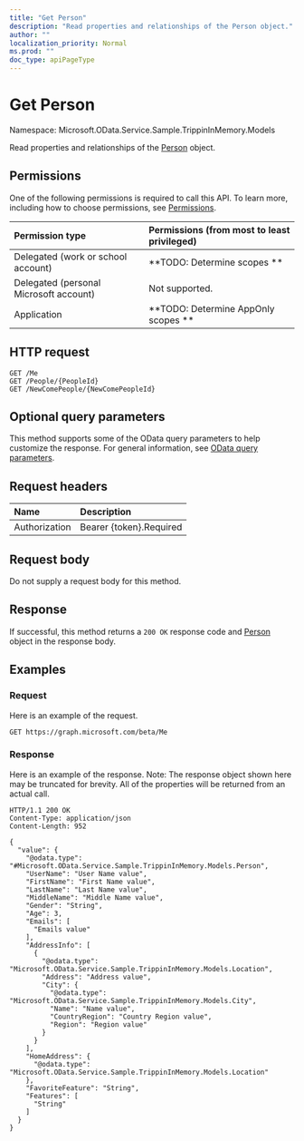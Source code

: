 ```yaml
---
title: "Get Person"
description: "Read properties and relationships of the Person object."
author: ""
localization_priority: Normal
ms.prod: ""
doc_type: apiPageType
---
```


# Get Person

Namespace: Microsoft.OData.Service.Sample.TrippinInMemory.Models

Read properties and relationships of the [Person](../resources/microsoft.odata.service.sample.trippininmemory.models-person.md) object.

## Permissions
One of the following permissions is required to call this API. To learn more, including how to choose permissions, see [Permissions](/concepts/permissions-reference.md).

|Permission type|Permissions (from most to least privileged)|
|:---|:---|
|Delegated (work or school account)|**TODO: Determine scopes **|
|Delegated (personal Microsoft account)|Not supported.|
|Application|**TODO: Determine AppOnly scopes **|

## HTTP request
<!-- {
  "blockType": "ignored"
}
-->
``` http
GET /Me
GET /People/{PeopleId}
GET /NewComePeople/{NewComePeopleId}
```

## Optional query parameters
This method supports some of the OData query parameters to help customize the response. For general information, see [OData query parameters](/graph/query-parameters).

## Request headers
|Name|Description|
|:---|:---|
|Authorization|Bearer {token}.Required|

## Request body
Do not supply a request body for this method.

## Response
If successful, this method returns a `200 OK` response code and [Person](../resources/microsoft.odata.service.sample.trippininmemory.models-person.md) object in the response body.

## Examples

### Request
Here is an example of the request.
<!-- {
  "blockType": "request",
  "name": "get_person"
}
-->
``` http
GET https://graph.microsoft.com/beta/Me
```

### Response
Here is an example of the response. Note: The response object shown here may be truncated for brevity. All of the properties will be returned from an actual call.
<!-- {
  "blockType": "response",
  "truncated": true,
  "@odata.type": "Microsoft.OData.Service.Sample.TrippinInMemory.Models.Person"
}
-->
``` http
HTTP/1.1 200 OK
Content-Type: application/json
Content-Length: 952

{
  "value": {
    "@odata.type": "#Microsoft.OData.Service.Sample.TrippinInMemory.Models.Person",
    "UserName": "User Name value",
    "FirstName": "First Name value",
    "LastName": "Last Name value",
    "MiddleName": "Middle Name value",
    "Gender": "String",
    "Age": 3,
    "Emails": [
      "Emails value"
    ],
    "AddressInfo": [
      {
        "@odata.type": "Microsoft.OData.Service.Sample.TrippinInMemory.Models.Location",
        "Address": "Address value",
        "City": {
          "@odata.type": "Microsoft.OData.Service.Sample.TrippinInMemory.Models.City",
          "Name": "Name value",
          "CountryRegion": "Country Region value",
          "Region": "Region value"
        }
      }
    ],
    "HomeAddress": {
      "@odata.type": "Microsoft.OData.Service.Sample.TrippinInMemory.Models.Location"
    },
    "FavoriteFeature": "String",
    "Features": [
      "String"
    ]
  }
}
```

